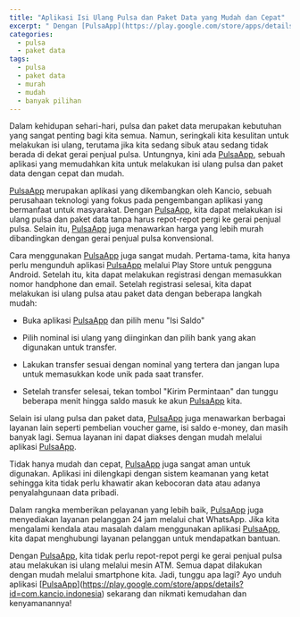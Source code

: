 ```yaml
---
title: "Aplikasi Isi Ulang Pulsa dan Paket Data yang Mudah dan Cepat"
excerpt: " Dengan [PulsaApp](https://play.google.com/store/apps/details?id=com.kancio.indonesia), kita dapat melakukan isi ulang pulsa dan paket data tanpa harus repot-repot pergi ke gerai penjual pulsa. Selain itu, [PulsaApp](https://play.google.com/store/apps/details?id=com.kancio.indonesia) juga menawarkan harga yang lebih murah dibandingkan dengan gerai penjual pulsa konvensional."
categories:
  - pulsa
  - paket data
tags:
  - pulsa
  - paket data
  - murah
  - mudah
  - banyak pilihan
---
```


Dalam kehidupan sehari-hari, pulsa dan paket data merupakan kebutuhan yang sangat penting bagi kita semua. Namun, seringkali kita kesulitan untuk melakukan isi ulang, terutama jika kita sedang sibuk atau sedang tidak berada di dekat gerai penjual pulsa. Untungnya, kini ada [PulsaApp](https://play.google.com/store/apps/details?id=com.kancio.indonesia), sebuah aplikasi yang memudahkan kita untuk melakukan isi ulang pulsa dan paket data dengan cepat dan mudah.

[PulsaApp](https://play.google.com/store/apps/details?id=com.kancio.indonesia) merupakan aplikasi yang dikembangkan oleh Kancio, sebuah perusahaan teknologi yang fokus pada pengembangan aplikasi yang bermanfaat untuk masyarakat. Dengan [PulsaApp](https://play.google.com/store/apps/details?id=com.kancio.indonesia), kita dapat melakukan isi ulang pulsa dan paket data tanpa harus repot-repot pergi ke gerai penjual pulsa. Selain itu, [PulsaApp](https://play.google.com/store/apps/details?id=com.kancio.indonesia) juga menawarkan harga yang lebih murah dibandingkan dengan gerai penjual pulsa konvensional.

Cara menggunakan [PulsaApp](https://play.google.com/store/apps/details?id=com.kancio.indonesia) juga sangat mudah. Pertama-tama, kita hanya perlu mengunduh aplikasi [PulsaApp](https://play.google.com/store/apps/details?id=com.kancio.indonesia) melalui Play Store untuk pengguna Android. Setelah itu, kita dapat melakukan registrasi dengan memasukkan nomor handphone dan email. Setelah registrasi selesai, kita dapat melakukan isi ulang pulsa atau paket data dengan beberapa langkah mudah:

- Buka aplikasi [PulsaApp](https://play.google.com/store/apps/details?id=com.kancio.indonesia) dan pilih menu "Isi Saldo"

- Pilih nominal isi ulang yang diinginkan dan pilih bank yang akan digunakan untuk transfer.

- Lakukan transfer sesuai dengan nominal yang tertera dan jangan lupa untuk memasukkan kode unik pada saat transfer.

- Setelah transfer selesai, tekan tombol "Kirim Permintaan" dan tunggu beberapa menit hingga saldo masuk ke akun [PulsaApp](https://play.google.com/store/apps/details?id=com.kancio.indonesia) kita.

Selain isi ulang pulsa dan paket data, [PulsaApp](https://play.google.com/store/apps/details?id=com.kancio.indonesia) juga menawarkan berbagai layanan lain seperti pembelian voucher game, isi saldo e-money, dan masih banyak lagi. Semua layanan ini dapat diakses dengan mudah melalui aplikasi [PulsaApp](https://play.google.com/store/apps/details?id=com.kancio.indonesia).

Tidak hanya mudah dan cepat, [PulsaApp](https://play.google.com/store/apps/details?id=com.kancio.indonesia) juga sangat aman untuk digunakan. Aplikasi ini dilengkapi dengan sistem keamanan yang ketat sehingga kita tidak perlu khawatir akan kebocoran data atau adanya penyalahgunaan data pribadi.

Dalam rangka memberikan pelayanan yang lebih baik, [PulsaApp](https://play.google.com/store/apps/details?id=com.kancio.indonesia) juga menyediakan layanan pelanggan 24 jam melalui chat WhatsApp. Jika kita mengalami kendala atau masalah dalam menggunakan aplikasi [PulsaApp](https://play.google.com/store/apps/details?id=com.kancio.indonesia), kita dapat menghubungi layanan pelanggan untuk mendapatkan bantuan.

Dengan [PulsaApp](https://play.google.com/store/apps/details?id=com.kancio.indonesia), kita tidak perlu repot-repot pergi ke gerai penjual pulsa atau melakukan isi ulang melalui mesin ATM. Semua dapat dilakukan dengan mudah melalui smartphone kita. Jadi, tunggu apa lagi? Ayo unduh aplikasi [[PulsaApp](https://play.google.com/store/apps/details?id=com.kancio.indonesia)](https://play.google.com/store/apps/details?id=com.kancio.indonesia) sekarang dan nikmati kemudahan dan kenyamanannya!
